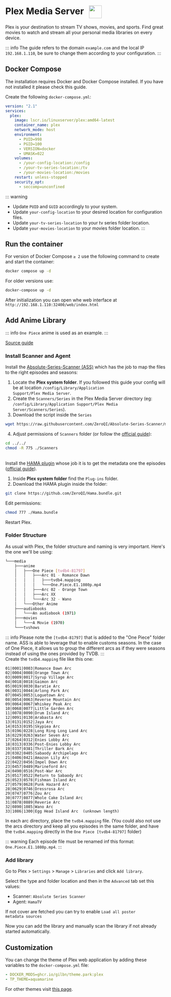 # Plex Media Server <img src="/plex-icon.png" width="40" height="40" style="display:inline-block; vertical-align: middle; margin-left:10px;">


Plex is your destination to stream TV shows, movies, and sports. Find great movies to watch and stream all your personal media libraries on every device.

::: info
The guide refers to the domain <code>example.com</code> and the local IP <code>192.168.1.110</code>, be sure to change them according to your configuration.
:::

## Docker Compose
The installation requires Docker and Docker Compose installed. If you have not installed it please check this guide.

Create the following <code>docker-compose.yml</code>:
```yml
version: "2.1"
services:
  plex:
    image: lscr.io/linuxserver/plex:amd64-latest
    container_name: plex
    network_mode: host
    environment:
      - PUID=998
      - PGID=100
      - VERSION=docker
      - UMASK=022
    volumes:
      - /your-config-location:/config
      - /your-tv-series-location:/tv
      - /your-movies-location:/movies
    restart: unless-stopped
    security_opt:
      - seccomp=unconfined
```

::: warning
* Update <code>PUID</code> and <code>GUID</code> accordingly to your system.
* Update <code>your-config-location</code> to your desired location for configuration files.
* Update <code>your-tv-series-location</code> to your tv series folder location.
* Update <code>your-movies-location</code> to your movies folder location.
:::

## Run the container
For version of Docker Compose <code>≥ 2</code> use the following command to create and start the container:
```bash
docker compose up -d
```
For older versions use:
```bash
docker-compose up -d
```

After initialization you can open whe web interface at <code>ht<span>tp://</span>192.168.1.110:32400/web/index.html</code>

## Add Anime Library
::: info
<code>One Piece</code> anime is used as an example.
:::

<a href="https://github.com/Matroxt/one-pace-to-plex" target="_blank" rel="noreferrer">Source guide</a>

### Install Scanner and Agent
Install the <a href="https://docs.theme-park.dev/themes/plex/" target="_blank" rel="noreferrer">Absolute-Series-Scanner (ASS)</a> which has the job to map the files to the right episodes and seasons:

1. Locate the **Plex system folder**. If you followed this guide your config will be at location <code>/config/Library/Application Support/Plex Media Server</code>. 
2. Create the <code>Scanners/Series</code> in the Plex Media Server directory (eg: <code>/config/Library/Application Support/Plex Media Server/Scanners/Series</code>).
3. Download the script inside the <code>Series</code>
```bash
wget https://raw.githubusercontent.com/ZeroQI/Absolute-Series-Scanner/master/Scanners/Series/Absolute%20Series%20Scanner.py
```
4. Adjust permissions of <code>Scanners</code> folder (or follow the <a href="https://github.com/ZeroQI/Absolute-Series-Scanner#install--update" target="_blank" rel="noreferrer">official guide</a>):
```bash
cd ../../
chmod -R 775 ./Scanners
``` 
\
Install the <a href="https://github.com/ZeroQI/Hama.bundle" target="_blank" rel="noreferrer">HAMA plugin</a> whose job it is to get the metadata one the episodes (<a href="https://github.com/ZeroQI/Hama.bundle#installation" target="_blank" rel="noreferrer">official guide</a>). 

1. Inside **Plex system folder** find the <code>Plug-ins</code> folder.
2. Download the HAMA plugin inside the folder:
```bash
git clone https://github.com/ZeroQI/Hama.bundle.git
```
Edit permissions:
```bash
chmod 777 ./Hama.bundle
```

Restart Plex.

### Folder Structure
As usual with Plex, the folder structure and naming is very important. Here's the one we'll be using:
```bash
└───media
    ├───anime
    │   ├───One Piece [tvdb4-81797]
    │   │   ├───Arc 01 - Romance Dawn
    │   │   │   ├───tvdb4.mapping
    │   │   │   └───One.Piece.E1.1080p.mp4
    │   │   ├───Arc 02 - Orange Town
    │   │   ├───Arc XX
    │   │   └───Arc 32 - Wano
    │   └───Other Anime
    ├───audiobooks
    │   └───An audiobook (1971)
    ├───movies
    │   └───A Movie (1970)
    └───tvshows
```
::: info
Please note the <code>[tvdb4-81797]</code> that is added to the "One Piece" folder name. ASS is able to leverage that to enable customs seasons. In the case of One Piece, it allows us to group the different arcs as if they were seasons instead of using the ones provided by TVDB.
:::
\
Create the <code>tvdb4.mapping</code> file like this one:
```text
01|0001|0003|Romance Dawn Arc
02|0004|0008|Orange Town Arc
03|0009|0017|Syrup Village Arc
04|0018|0018|Gaimon Arc
05|0019|0030|Baratie Arc
06|0031|0044|Arlong Park Arc
07|0045|0053|Loguetown Arc
08|0054|0063|Reverse Mountain Arc
09|0064|0067|Whiskey Peak Arc
10|0068|0077|Little Garden Arc
11|0078|0090|Drum Island Arc
12|0091|0130|Arabasta Arc
13|0131|0152|Jaya Arc
14|0153|0195|Skypiea Arc
15|0196|0228|Long Ring Long Land Arc
16|0229|0263|Water Seven Arc
17|0264|0312|Enies Lobby Arc
18|0313|0336|Post-Enies Lobby Arc
19|0337|0381|Thriller Bark Arc
20|0382|0405|Sabaody Archipelago Arc
21|0406|0421|Amazon Lily Arc
22|0422|0456|Impel Down Arc
23|0457|0489|Marineford Arc
24|0490|0516|Post-War Arc
25|0517|0522|Return to Sabaody Arc
26|0523|0578|Fishman Island Arc
27|0579|0628|Punk Hazard Arc
28|0629|0746|Dressrosa Arc
29|0747|0776|Zou Arc
30|0777|0877|Whole Cake Island Arc
31|0878|0889|Reverie Arc
32|0890|1085|Wano Arc
33|1086|1300|Egg Head Island Arc  (unknown length)
```

In each arc directory, place the <code>tvdb4.mapping</code> file. (You could also not use the arcs directory and keep all you episodes in the same folder, and have the <code>tvdb4.mapping</code> directly in the <code>One Piece [tvdb4-81797]</code> folder)

::: warning
Each episode file must be renamed inf this format: <code>One.Piece.E1.1080p.mp4</code>.
:::

### Add library
Go to Plex > <code>Settings</code> > <code>Manage</code> > <code>Libraries</code> and click <code>Add library</code>.

Select the type and folder location and then in the <code>Advanced</code> tab set this values:
* Scanner: <code>Absolute Series Scanner</code>
* Agent: <code>HamaTV</code>

If not cover are fetched you can try to enable <code>Load all poster metadata sources</code>

Now you can add the library and manually scan the library if not already started automatically.

## Customization
You can change the theme of Plex web application by adding these variables to the <code>docker-compose.yml</code> file:
```yml
- DOCKER_MODS=ghcr.io/gilbn/theme.park:plex
- TP_THEME=aquamarine
```
 For other themes visit <a href="https://docs.theme-park.dev/themes/plex/" target="_blank" rel="noreferrer">this page</a>.

